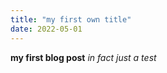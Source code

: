 ```yaml
---
title: "my first own title"
date: 2022-05-01
---
```

**my first blog post**
  *in fact just a test*
